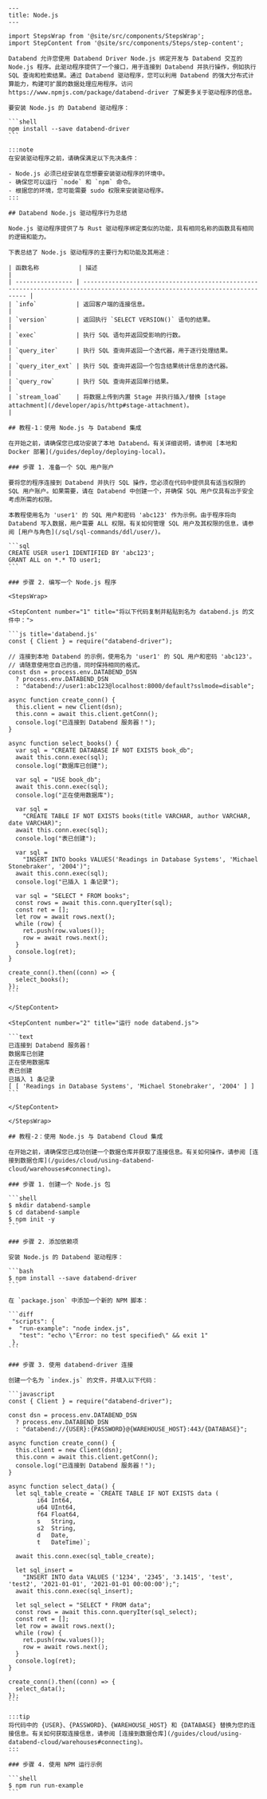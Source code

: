 ````
---
title: Node.js
---

import StepsWrap from '@site/src/components/StepsWrap';
import StepContent from '@site/src/components/Steps/step-content';

Databend 允许您使用 Databend Driver Node.js 绑定开发与 Databend 交互的 Node.js 程序。此驱动程序提供了一个接口，用于连接到 Databend 并执行操作，例如执行 SQL 查询和检索结果。通过 Databend 驱动程序，您可以利用 Databend 的强大分布式计算能力，构建可扩展的数据处理应用程序。访问 https://www.npmjs.com/package/databend-driver 了解更多关于驱动程序的信息。

要安装 Node.js 的 Databend 驱动程序：

```shell
npm install --save databend-driver
```

:::note
在安装驱动程序之前，请确保满足以下先决条件：

- Node.js 必须已经安装在您想要安装驱动程序的环境中。
- 确保您可以运行 `node` 和 `npm` 命令。
- 根据您的环境，您可能需要 sudo 权限来安装驱动程序。
:::

## Databend Node.js 驱动程序行为总结

Node.js 驱动程序提供了与 Rust 驱动程序绑定类似的功能，具有相同名称的函数具有相同的逻辑和能力。

下表总结了 Node.js 驱动程序的主要行为和功能及其用途：

| 函数名称           | 描述                                                                                                                          |
| ---------------- | ---------------------------------------------------------------------------------------------------------------------------- |
| `info`           | 返回客户端的连接信息。                                                                                                       |
| `version`        | 返回执行 `SELECT VERSION()` 语句的结果。                                                                                    |
| `exec`           | 执行 SQL 语句并返回受影响的行数。                                                                                          |
| `query_iter`     | 执行 SQL 查询并返回一个迭代器，用于逐行处理结果。                                                                           |
| `query_iter_ext` | 执行 SQL 查询并返回一个包含结果统计信息的迭代器。                                                                           |
| `query_row`      | 执行 SQL 查询并返回单行结果。                                                                                               |
| `stream_load`    | 将数据上传到内置 Stage 并执行插入/替换 [stage attachment](/developer/apis/http#stage-attachment)。                          |

## 教程-1：使用 Node.js 与 Databend 集成

在开始之前，请确保您已成功安装了本地 Databend。有关详细说明，请参阅 [本地和 Docker 部署](/guides/deploy/deploying-local)。

### 步骤 1. 准备一个 SQL 用户账户

要将您的程序连接到 Databend 并执行 SQL 操作，您必须在代码中提供具有适当权限的 SQL 用户账户。如果需要，请在 Databend 中创建一个，并确保 SQL 用户仅具有出于安全考虑所需的权限。

本教程使用名为 'user1' 的 SQL 用户和密码 'abc123' 作为示例。由于程序将向 Databend 写入数据，用户需要 ALL 权限。有关如何管理 SQL 用户及其权限的信息，请参阅 [用户与角色](/sql/sql-commands/ddl/user/)。

```sql
CREATE USER user1 IDENTIFIED BY 'abc123';
GRANT ALL on *.* TO user1;
```

### 步骤 2. 编写一个 Node.js 程序

<StepsWrap>

<StepContent number="1" title="将以下代码复制并粘贴到名为 databend.js 的文件中：">

```js title='databend.js'
const { Client } = require("databend-driver");

// 连接到本地 Databend 的示例，使用名为 'user1' 的 SQL 用户和密码 'abc123'。
// 请随意使用您自己的值，同时保持相同的格式。
const dsn = process.env.DATABEND_DSN
  ? process.env.DATABEND_DSN
  : "databend://user1:abc123@localhost:8000/default?sslmode=disable";

async function create_conn() {
  this.client = new Client(dsn);
  this.conn = await this.client.getConn();
  console.log("已连接到 Databend 服务器！");
}

async function select_books() {
  var sql = "CREATE DATABASE IF NOT EXISTS book_db";
  await this.conn.exec(sql);
  console.log("数据库已创建");

  var sql = "USE book_db";
  await this.conn.exec(sql);
  console.log("正在使用数据库");

  var sql =
    "CREATE TABLE IF NOT EXISTS books(title VARCHAR, author VARCHAR, date VARCHAR)";
  await this.conn.exec(sql);
  console.log("表已创建");

  var sql =
    "INSERT INTO books VALUES('Readings in Database Systems', 'Michael Stonebraker', '2004')";
  await this.conn.exec(sql);
  console.log("已插入 1 条记录");

  var sql = "SELECT * FROM books";
  const rows = await this.conn.queryIter(sql);
  const ret = [];
  let row = await rows.next();
  while (row) {
    ret.push(row.values());
    row = await rows.next();
  }
  console.log(ret);
}

create_conn().then((conn) => {
  select_books();
});
```

</StepContent>

<StepContent number="2" title="运行 node databend.js">

```text
已连接到 Databend 服务器！
数据库已创建
正在使用数据库
表已创建
已插入 1 条记录
[ [ 'Readings in Database Systems', 'Michael Stonebraker', '2004' ] ]
```

</StepContent>

</StepsWrap>

## 教程-2：使用 Node.js 与 Databend Cloud 集成

在开始之前，请确保您已成功创建一个数据仓库并获取了连接信息。有关如何操作，请参阅 [连接到数据仓库](/guides/cloud/using-databend-cloud/warehouses#connecting)。

### 步骤 1. 创建一个 Node.js 包

```shell
$ mkdir databend-sample
$ cd databend-sample
$ npm init -y
```

### 步骤 2. 添加依赖项

安装 Node.js 的 Databend 驱动程序：

```bash
$ npm install --save databend-driver
```

在 `package.json` 中添加一个新的 NPM 脚本：

```diff
 "scripts": {
+  "run-example": "node index.js",
   "test": "echo \"Error: no test specified\" && exit 1"
 },
```

### 步骤 3. 使用 databend-driver 连接

创建一个名为 `index.js` 的文件，并填入以下代码：

```javascript
const { Client } = require("databend-driver");

const dsn = process.env.DATABEND_DSN
  ? process.env.DATABEND_DSN
  : "databend://{USER}:{PASSWORD}@{WAREHOUSE_HOST}:443/{DATABASE}";

async function create_conn() {
  this.client = new Client(dsn);
  this.conn = await this.client.getConn();
  console.log("已连接到 Databend 服务器！");
}

async function select_data() {
  let sql_table_create = `CREATE TABLE IF NOT EXISTS data (
		i64 Int64,
		u64 UInt64,
		f64 Float64,
		s   String,
		s2  String,
		d   Date,
		t   DateTime)`;

  await this.conn.exec(sql_table_create);

  let sql_insert =
    "INSERT INTO data VALUES ('1234', '2345', '3.1415', 'test', 'test2', '2021-01-01', '2021-01-01 00:00:00');";
  await this.conn.exec(sql_insert);

  let sql_select = "SELECT * FROM data";
  const rows = await this.conn.queryIter(sql_select);
  const ret = [];
  let row = await rows.next();
  while (row) {
    ret.push(row.values());
    row = await rows.next();
  }
  console.log(ret);
}

create_conn().then((conn) => {
  select_data();
});
```

:::tip
将代码中的 {USER}、{PASSWORD}、{WAREHOUSE_HOST} 和 {DATABASE} 替换为您的连接信息。有关如何获取连接信息，请参阅 [连接到数据仓库](/guides/cloud/using-databend-cloud/warehouses#connecting)。
:::

### 步骤 4. 使用 NPM 运行示例

```shell
$ npm run run-example
```
````
